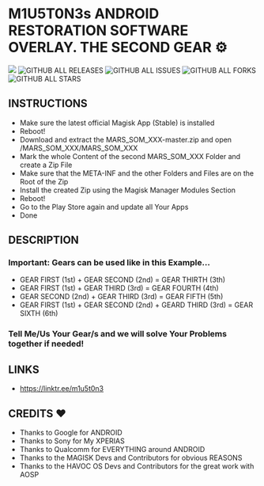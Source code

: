 # M1U5T0N3s ANDROID RESTORATION SOFTWARE OVERLAY. THE SECOND GEAR ⚙️
<a href="https://hits.seeyoufarm.com"><img src="https://hits.seeyoufarm.com/api/count/incr/badge.svg?url=https%3A%2F%2Fgithub.com%2FMiustone%2FMARS_SOM_OVERLAY-GEAR_SECOND&count_bg=%2392C7FF&title_bg=%23000000&icon=github.svg&icon_color=%23FFFFFF&title=VISITORS%3A&edge_flat=true"/></a>
![GITHUB ALL RELEASES](https://img.shields.io/github/downloads/Miustone/MARS_SOM_OVERLAY-GEAR_SECOND/total?style=flat-square&labelColor=000000) 
![GITHUB ALL ISSUES](https://img.shields.io/github/issues/Miustone/MARS_SOM_OVERLAY-GEAR_SECOND?style=flat-square&labelColor=000000) 
![GITHUB ALL FORKS](https://img.shields.io/github/forks/Miustone/MARS_SOM_OVERLAY-GEAR_SECOND?style=flat-square&labelColor=000000) 
![GITHUB ALL STARS](https://img.shields.io/github/stars/Miustone/MARS_SOM_OVERLAY-GEAR_SECOND?style=flat-square&labelColor=000000)



## INSTRUCTIONS
- Make sure the latest official Magisk App (Stable) is installed
- Reboot!
- Download and extract the MARS_SOM_XXX-master.zip and open /MARS_SOM_XXX/MARS_SOM_XXX
- Mark the whole Content of the second MARS_SOM_XXX Folder and create a Zip File
- Make sure that the META-INF and the other Folders and Files are on the Root of the Zip
- Install the created Zip using the Magisk Manager Modules Section
- Reboot!
- Go to the Play Store again and update all Your Apps
- Done



## DESCRIPTION

### Important: Gears can be used like in this Example...
- GEAR FIRST  (1st) + GEAR SECOND (2nd)                     = GEAR THIRTH (3th)
- GEAR FIRST  (1st) + GEAR THIRD  (3rd)                     = GEAR FOURTH (4th)
- GEAR SECOND (2nd) + GEAR THIRD  (3rd)                     = GEAR FIFTH  (5th)
- GEAR FIRST  (1st) + GEAR SECOND (2nd) + GEARD THIRD (3rd) = GEAR SIXTH  (6th)
### Tell Me/Us Your Gear/s and we will solve Your Problems together if needed!



## LINKS
* https://linktr.ee/m1u5t0n3



## CREDITS ❤️
* Thanks to Google for ANDROID
* Thanks to Sony for My XPERIAS
* Thanks to Qualcomm for EVERYTHING around ANDROID
* Thanks to the MAGISK Devs and Contributors for obvious REASONS
* Thanks to the HAVOC OS Devs and Contributors for the great work with AOSP
